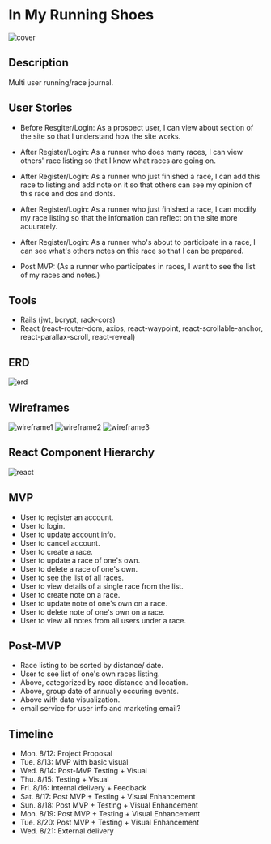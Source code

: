 # In My Running Shoes

![cover](https://media.giphy.com/media/xTiTnwyufCBTD7C69q/giphy.gif)

## Description
  Multi user running/race journal.
  
## User Stories
- Before Resgiter/Login: As a prospect user, I can view about section of the site so that I understand how the site works.

- After Register/Login: As a runner who does many races, I can view others' race listing so that I know what races are going on.
- After Register/Login: As a runner who just finished a race, I can add this race to listing and add note on it so that others can see my opinion of this race and dos and donts. 
- After Register/Login: As a runner who just finished a race, I can modify my race listing so that the infomation can reflect on the site more acuurately.
- After Register/Login: As a runner who's about to participate in a race, I can see what's others notes on this race so that I can be prepared.

- Post MVP: (As a runner who participates in races, I want to see the list of my races and notes.)

## Tools
- Rails (jwt, bcrypt, rack-cors)
- React (react-router-dom, axios, react-waypoint, react-scrollable-anchor, react-parallax-scroll, react-reveal)

## ERD
![erd](https://i.imgur.com/XRQt2go.png)

## Wireframes
![wireframe1](https://i.imgur.com/8kKYgU2.png)
![wireframe2](https://i.imgur.com/plOehHI.png)
![wireframe3](https://i.imgur.com/kouKcUL.png)

## React Component Hierarchy 
![react](https://i.imgur.com/UiMcZIG.png)

## MVP
 - User to register an account.
 - User to login.
 - User to update account info.
 - User to cancel account.
 - User to create a race.
 - User to update a race of one's own.
 - User to delete a race of one's own.
 - User to see the list of all races.
 - User to view details of a single race from the list.
 - User to create note on a race.
 - User to update note of one's own on a race.
 - User to delete note of one's own on a race.
 - User to view all notes from all users under a race.

## Post-MVP
- Race listing to be sorted by distance/ date.
- User to see list of one's own races listing.
- Above, categorized by race distance and location.
- Above, group date of annually occuring events.
- Above with data visualization.
- email service for user info and marketing email?

## Timeline
  - Mon. 8/12: Project Proposal
  - Tue. 8/13: MVP with basic visual
  - Wed. 8/14: Post-MVP Testing + Visual
  - Thu. 8/15: Testing + Visual
  - Fri. 8/16: Internal delivery + Feedback
  - Sat. 8/17: Post MVP + Testing + Visual Enhancement
  - Sun. 8/18: Post MVP + Testing + Visual Enhancement
  - Mon. 8/19: Post MVP + Testing + Visual Enhancement
  - Tue. 8/20: Post MVP + Testing + Visual Enhancement
  - Wed. 8/21: External delivery
